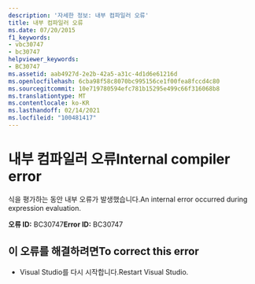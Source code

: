 ```yaml
---
description: '자세한 정보: 내부 컴파일러 오류'
title: 내부 컴파일러 오류
ms.date: 07/20/2015
f1_keywords:
- vbc30747
- bc30747
helpviewer_keywords:
- BC30747
ms.assetid: aab4927d-2e2b-42a5-a31c-4d1d6e61216d
ms.openlocfilehash: 6cba98f58c8070bc995156ce1f00fea8fccd4c80
ms.sourcegitcommit: 10e719780594efc781b15295e499c66f316068b8
ms.translationtype: MT
ms.contentlocale: ko-KR
ms.lasthandoff: 02/14/2021
ms.locfileid: "100481417"
---
```

# <a name="internal-compiler-error"></a><span data-ttu-id="6ea81-103">내부 컴파일러 오류</span><span class="sxs-lookup"><span data-stu-id="6ea81-103">Internal compiler error</span></span>

<span data-ttu-id="6ea81-104">식을 평가하는 동안 내부 오류가 발생했습니다.</span><span class="sxs-lookup"><span data-stu-id="6ea81-104">An internal error occurred during expression evaluation.</span></span>  
  
 <span data-ttu-id="6ea81-105">**오류 ID:** BC30747</span><span class="sxs-lookup"><span data-stu-id="6ea81-105">**Error ID:** BC30747</span></span>  
  
## <a name="to-correct-this-error"></a><span data-ttu-id="6ea81-106">이 오류를 해결하려면</span><span class="sxs-lookup"><span data-stu-id="6ea81-106">To correct this error</span></span>  
  
- <span data-ttu-id="6ea81-107">Visual Studio를 다시 시작합니다.</span><span class="sxs-lookup"><span data-stu-id="6ea81-107">Restart Visual Studio.</span></span>  
